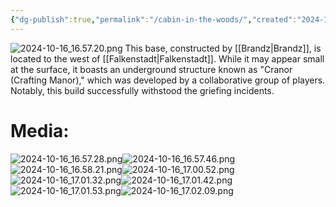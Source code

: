 ```yaml
---
{"dg-publish":true,"permalink":"/cabin-in-the-woods/","created":"2024-10-17T20:06:40.805-05:00","updated":"2024-10-17T20:18:32.811-05:00"}
---
```


![2024-10-16_16.57.20.png](/img/user/Images/2024-10-16_16.57.20.png)
This base, constructed by [[Brandz\|Brandz]], is located to the west of [[Falkenstadt\|Falkenstadt]]. While it may appear small at the surface, it boasts an underground structure known as "Cranor (Crafting Manor)," which was developed by a collaborative group of players. Notably, this build successfully withstood the griefing incidents. 

# Media:

![2024-10-16_16.57.28.png](/img/user/Images/2024-10-16_16.57.28.png)![2024-10-16_16.57.46.png](/img/user/Images/2024-10-16_16.57.46.png)![2024-10-16_16.58.21.png](/img/user/Images/2024-10-16_16.58.21.png)![2024-10-16_17.00.52.png](/img/user/Images/2024-10-16_17.00.52.png)![2024-10-16_17.01.32.png](/img/user/Images/2024-10-16_17.01.32.png)![2024-10-16_17.01.42.png](/img/user/Images/2024-10-16_17.01.42.png)![2024-10-16_17.01.53.png](/img/user/Images/2024-10-16_17.01.53.png)![2024-10-16_17.02.09.png](/img/user/Images/2024-10-16_17.02.09.png)